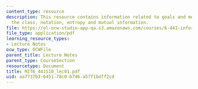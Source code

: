 ```yaml
---
content_type: resource
description: This resource contains information related to goals and mechanics of
  the class, notation, entropy and mutual information.
file: https://ol-ocw-studio-app-qa.s3.amazonaws.com/courses/6-441-information-theory-spring-2010/aa7737b3645178c0b746a57f1bdff2cd_MIT6_441S10_lec01.pdf
file_type: application/pdf
learning_resource_types:
- Lecture Notes
ocw_type: OCWFile
parent_title: Lecture Notes
parent_type: CourseSection
resourcetype: Document
title: MIT6_441S10_lec01.pdf
uid: aa7737b3-6451-78c0-b746-a57f1bdff2cd
---
```

